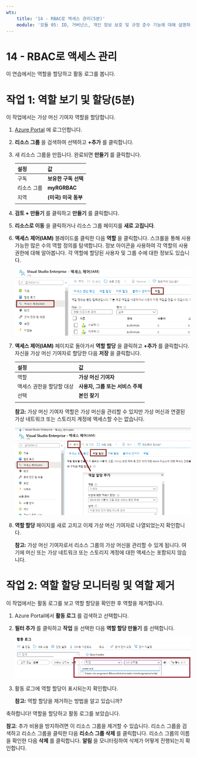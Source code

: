 ```yaml
---
wts:
    title: '14 - RBAC로 액세스 관리(5분)'
    module: '모듈 05: ID, 거버넌스, 개인 정보 보호 및 규정 준수 기능에 대해 설명하기'
---
```

# 14 - RBAC로 액세스 관리

이 연습에서는 역할을 할당하고 활동 로그를 봅니다. 

# 작업 1: 역할 보기 및 할당(5분)

이 작업에서는 가상 머신 기여자 역할을 할당합니다. 

1. [Azure Portal](https://portal.azure.com) 에 로그인합니다.

2. **리소스 그룹** 을 검색하여 선택하고 **+추가** 를 클릭합니다.

3. 새 리소스 그룹을 만듭니다. 완료되면 **만들기** 를 클릭합니다. 

    | 설정 | 값 |
    | -- | -- |
    | 구독 | **보유한 구독 선택** |
    | 리소스 그룹 | **myRGRBAC** |
    | 지역 | **(미국) 미국 동부** |
    | | |

4. **검토 + 만들기** 를 클릭하고 **만들기** 를 클릭합니다.

5. **리소스로 이동** 을 클릭하거나 리소스 그룹 페이지를 **새로 고칩니다**. 

6. **액세스 제어(IAM)** 블레이드를 클릭한 다음 **역할** 을 클릭합니다. 스크롤을 통해 사용 가능한 많은 수의 역할 정의를 탐색합니다. 정보 아이콘을 사용하여 각 역할의 사용 권한에 대해 알아봅니다. 각 역할에 할당된 사용자 및 그룹 수에 대한 정보도 있습니다.

    ![IAM 역할 블레이드의 스크린샷. 소유자, 기여자 및 읽기 권한자 역할이 표시되어 있습니다.](../images/1501.png)

7. **액세스 제어(IAM)** 페이지로 돌아가서 **역할 할당** 을 클릭하고 **+추가** 를 클릭합니다. 자신을 가상 머신 기여자로 할당한 다음 **저장** 을 클릭합니다. 

    | 설정 | 값 |
    | -- | -- |
    | 역할 | **가상 머신 기여자** |
    | 액세스 권한을 할당할 대상 | **사용자, 그룹 또는 서비스 주체** |
    | 선택 | **본인 찾기** |
    | | |

    **참고:** 가상 머신 기여자 역할은 가상 머신을 관리할 수 있지만 가상 머신과 연결된 가상 네트워크 또는 스토리지 계정에 액세스할 수는 없습니다.

    ![필요한 정보가 입력된 역할 할당 추가 페이지의 스크린샷.](../images/1502.png)

8. **역할 할당** 페이지를 새로 고치고 이제 가상 머신 기여자로 나열되었는지 확인합니다. 

    **참고:** 가상 머신 기여자로서 리소스 그룹의 가상 머신을 관리할 수 있게 됩니다. 여기에 머신 또는 가상 네트워크 또는 스토리지 계정에 대한 액세스는 포함되지 않습니다. 

# 작업 2: 역할 할당 모니터링 및 역할 제거

이 작업에서는 활동 로그를 보고 역할 할당을 확인한 후 역할을 제거합니다. 

1. Azure Portal에서 **활동 로그** 를 검색하고 선택합니다.

2. **필터 추가** 를 클릭하고 **작업** 을 선택한 다음 **역할 할당 만들기** 를 선택합니다.

    ![구성된 필터가 포함된 활동 로그 페이지의 스크린샷.](../images/1503.png)

3. 활동 로그에 역할 할당이 표시되는지 확인합니다. 

    **참고:** 역할 할당을 제거하는 방법을 알고 있습니까?

축하합니다! 역할을 할당하고 활동 로그를 보았습니다. 

**참고**: 추가 비용을 방지하려면 이 리소스 그룹을 제거할 수 있습니다. 리소스 그룹을 검색하고 리소스 그룹을 클릭한 다음 **리소스 그룹 삭제** 를 클릭합니다. 리소스 그룹의 이름을 확인한 다음 **삭제** 를 클릭합니다. **알림** 을 모니터링하여 삭제가 어떻게 진행되는지 확인합니다.


